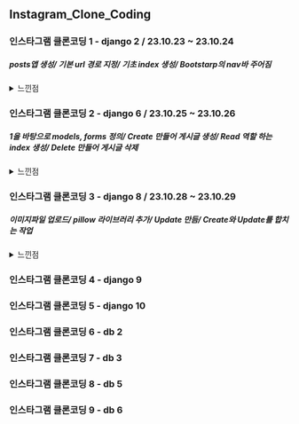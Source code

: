 ## Instagram_Clone_Coding
### 인스타그램 클론코딩 1 - django 2 / 23.10.23 ~ 23.10.24

##### posts앱 생성/ 기본 url 경로 지정/ 기초 index 생성/ Bootstarp의 nav바 주어짐
<details>
<summary>느낀점</summary>


<!-- summary 아래 한칸 공백 두어야함 -->
- 9월달의 나는 어렵게 한거 같지만 지금 와서 보니 쉬운 문제인거 같다.
- bootstarp만 더 이해하면 좋을거 같다.
</details>

### 인스타그램 클론코딩 2 - django 6 / 23.10.25 ~ 23.10.26
##### 1을 바탕으로 models, forms 정의/ Create 만들어 게시글 생성/ Read 역할 하는 index 생성/ Delete 만들어 게시글 삭제
<details>
<summary>느낀점</summary>


<!-- summary 아래 한칸 공백 두어야함 -->
- CRD 제작하면서 교안을 안보고 치기에는 아직 힘든 단계이다. 
- 복습하는 느낌이라 좋다. 
- bootstrap을 사용하는게 아직도 힘들다 디자인적 측면에선 감각이 없는듯 하다.
- 비슷하게만 만들면 되는거 아닐까...?

</details>

### 인스타그램 클론코딩 3 - django 8 / 23.10.28 ~ 23.10.29
##### 이미지파일 업로드/ pillow 라이브러리 추가/ Update 만듬/ Create와 Update를 합치는 작업

<details>
<summary>느낀점</summary>

<!-- summary 아래 한칸 공백 두어야함 -->
- 게시글 위에 사진 올리는게 어려워서 구글링 했다. (class="card-img-top")
- CRUD의 U를 만드는건 어렵긴 했지만 다른 실습과 형식은 비슷하기 때문에 나름 어렵지 않게 만들었다.
- 그런데 update와 create를 form으로 합쳐서 만들려고 하니 많은 오류가 있었다.
- 두번째 게시글부터 edit을 누르니 첫번째 게시글이 삭제되는 오류가 있었고 '</.form>'을 안닫아 줘서 생긴 문제였다.
- 아직 못고친 오류에는 edit을 누르면 기존의 사진은 그대로 있는데 게시글 내용은 안보인다. DB에는 있는거 보면 잘못 불러온거 같다.
- 여전히 bootstrap을 사용하는건 어렵다. edit 옆에 delete가 있어야 하는데 밑으로 갔다. 다른 실습에서는 form을 안쓰고 버튼을 써서 해결했는데 form을 쓰는 방법으로 해결할 수 있지 않을까 싶다.
</details>

### 인스타그램 클론코딩 4 - django 9  
### 인스타그램 클론코딩 5 - django 10  
### 인스타그램 클론코딩 6 - db 2  
### 인스타그램 클론코딩 7 - db 3  
### 인스타그램 클론코딩 8 - db 5  
### 인스타그램 클론코딩 9 - db 6
